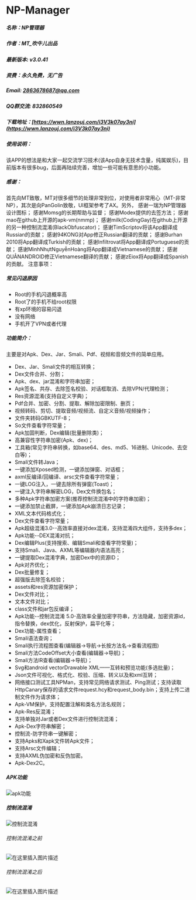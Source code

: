 # NP-Manager
##### 名称：NP管理器
##### 作者：MT_吹牛儿出品
##### 最新版本: v3.0.41
##### 资费：永久免费，无广告
##### Email: 2863678687@qq.com
##### QQ群交流: 832860549
##### 下载地址：[https://wwn.lanzouj.com/i3V3k07ay3ni](https://wwn.lanzouj.com/i3V3k07ay3ni)
##### 使用说明：

该APP的想法是和大家一起交流学习技术(该App自身无技术含量，纯属娱乐)，目前版本有很多bug，后面再陆续完善，增加一些可能有意思的小功能。
##### 感谢：

首先向MT致敬，MT对很多细节的处理非常到位，对使用者非常用心（MT-非常NP），其次是向PanGolin致敬，UI框架参考了AX。另外， 感谢一瑞为NP管理器设计图标； 感谢Momsg的长期帮助与监督； 感谢Modex提供的去签方法； 感谢mao在github上开源的apk-vm(nmmp)； 感谢milk(CodingGay)在github上开源的另一种控制流混淆(BlackObfuscator)； 感谢TimScriptov将该App翻译成Russian的贡献； 感谢94KONG对App修正Russian翻译的贡献； 感谢Burhan 2010将App翻译成Turkish的贡献； 感谢Infiltrovat将App翻译成Portuguese的贡献； 感谢MinhNhựtNguyễnHoàng将App翻译成Vietnamese的贡献； 感谢QUÂNANDROID修正Vietnamese翻译的贡献； 感谢zEiox将App翻译成Spanish的贡献。
注意事项：

##### 常见闪退原因

* Root的手机闪退概率高
* Root了的手机不给root权限
* 有xp环境的容易闪退
* 没有网络
* 手机开了VPN或者代理

##### 功能简介：

主要是对Apk、Dex、Jar、Smali、Pdf、视频和音频文件的简单应用。

* Dex、Jar、Smali文件的相互转换；
* Dex文件合并、分割；
* Apk、dex、jar混淆和字符串加密；
* Apk签名、共存、去除签名校验、对话框取消、去除VPN/代理检测；
* Res资源混淆(支持自定义字典)；
* Pdf合并、加密、分割、提取、解除加密限制、删页；
* 视频转码、剪切、提取音频/视频流、自定义音频/视频操作；
* 文件夹转码GBKUTF-8；
* So文件查看字符常量；
* Apk加固判断，Dex编辑(批量删除类)；
* 高兼容性字符串加密(Apk、dex)；
* 工具箱(常见字符串转换，如base64、des、md5、16进制、Unicode、去空白等)；
* Smali文件转Java；
* 一键添加Xposed检测，一键添加弹窗、对话框；
* axml反编译/回编译、arsc文件查看字符常量；
* 一键LOG注入，一键去除所有弹窗(Toast)；
* 一键注入字符串解密LOG，Dex文件换包名；
* 多种Apk字符串加密方案(推荐控制流混淆中的字符串加密)；
* 一键添加禁止截屏，一键添加Apk崩溃日志记录；
* XML文本代码格式化；
* Dex文件查看字符常量；
* Apk超级混淆3.0--高效率直接对dex混淆，支持混淆四大组件，支持多dex；
* Apk功能--DEX混淆对抗；
* Dex编辑Plus(支持搜索、编辑Smali和查看字符常量)；
* 支持Smali、Java、AXML等编辑器内语法高亮；
* 一键提取Dex混淆字典，加密Dex中的资源ID；
* Apk对齐优化；
* Dex批量修复；
* 超强版去除签名校验；
* assets和res资源加密保护；
* Dex文件对比；
* 文本文件对比；
* class文件和jar包反编译；
* Apk功能--控制流混淆 5.0-高效率全量加密字符串，方法隐藏，加密资源id，指令替换，dex优化，反射保护，扁平化等；
* Dex功能-属性查看；
* Smali语法查询；
* Smali执行流程图查看(编辑器->导航->长按方法名->查看流程图)
* Smali方法CodeOffset大小查看(编辑器->导航)；
* Smali方法IR查看(编辑器->导航)；
* Svg和android vectorDrawable XML——互转和预览功能(多选批量)；
* Json文件可视化、格式化、校验、压缩、转义以及和xml互转；
* 网络接口测试工具NPMan，支持常见网络请求测试、Ping测试；支持读取HttpCanary保存的请求文件request.hcy和request_body.bin；支持上传二进制文件作为请求体；
* Apk-VM保护，支持配置注解和类名方法名规则；
* Apk-Res反混淆；
* 支持单独对Jar或者Dex文件进行控制流混淆；
* Apk-Dex字符串解密；
* 控制流-防字符串一键解密；
* 支持Apks和Xapk文件转Apk文件；
* 支持Arsc文件编辑；
* 支持AXML伪加密和反伪加密。
* Apk-Dex2C。

##### APK功能
![apk功能](https://img-blog.csdnimg.cn/9741a1842d8845ce8b73be30a6814fb2.jpeg#pic_center)


##### 控制流混淆
![控制流混淆](https://img-blog.csdnimg.cn/709a6dceebdc43dfa7b9108e8b9487df.jpeg#pic_center)

###### 控制流混淆之前
![在这里插入图片描述](https://img-blog.csdnimg.cn/a30b790014884705b830d02edbbca965.jpeg#pic_center)

###### 控制流混淆之后
![在这里插入图片描述](https://img-blog.csdnimg.cn/1046f1048c7845c18cdc432783deae32.jpeg#pic_center)
